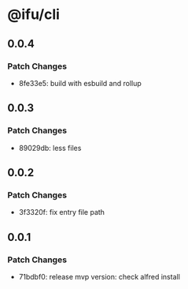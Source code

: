 # @ifu/cli

## 0.0.4

### Patch Changes

- 8fe33e5: build with esbuild and rollup

## 0.0.3

### Patch Changes

- 89029db: less files

## 0.0.2

### Patch Changes

- 3f3320f: fix entry file path

## 0.0.1

### Patch Changes

- 71bdbf0: release mvp version: check alfred install
